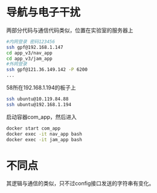 # 导航与电子干扰
两部分代码与通信代码类似，位置在实验室的服务器上
```bash
#内网登录 密码123456
ssh gpf@192.168.1.147
cd app_v3/nav_app
cd app_v3/jam_app
#外网登录
ssh gpf@121.36.149.142 -P 6200
...
```

58所在192.168.1.194的板子上
```bash
ssh ubuntu@10.119.84.88
ssh ubuntu@192.168.1.194
```
启动容器com_app，然后进入
```bash
docker start com_app
docker exec -it nav_app bash
docker exec -it jam_app bash
```

# 不同点
其逻辑与通信的类似，只不过config接口发送的字符串有变化。